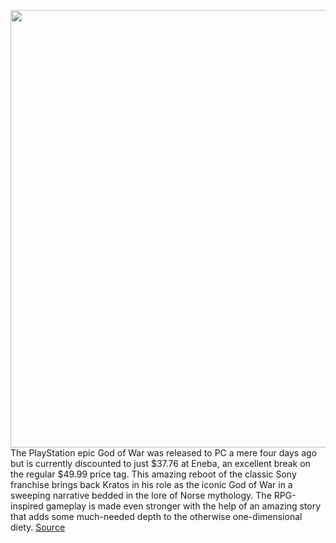 <img src='https://cdn.vox-cdn.com/thumbor/7uQoRSiNT5_5QVwVVsowjEuwXx0=/0x0:1561x779/1200x800/filters:focal(657x266:905x514)/cdn.vox-cdn.com/uploads/chorus_image/image/70404920/God_of_War.0.png' width='700px' /><br/>
The PlayStation epic God of War was released to PC a mere four days ago but is currently discounted to just $37.76 at Eneba, an excellent break on the regular $49.99 price tag. This amazing reboot of the classic Sony franchise brings back Kratos in his role as the iconic God of War in a sweeping narrative bedded in the lore of Norse mythology. The RPG-inspired gameplay is made even stronger with the help of an amazing story that adds some much-needed depth to the otherwise one-dimensional diety.
<a href='https://www.theverge.com/good-deals/2022/1/18/22889395/god-of-war-pc-gigabyte-gaming-monitor-hyperx-headset-google-pixel-asus-laptop-deal-sale'> Source <a/>